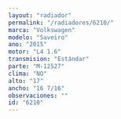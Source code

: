 ```yaml
---
layout: "radiador"
permalink: "/radiadores/6210/"
marca: "Volkswagen"
modelo: "Saveiro"
ano: "2015"
motor: "L4 1.6"
transmision: "Estándar"
parte: "M-12527"
clima: "NO"
alto: "17"
ancho: "16 7/16"
observaciones: ""
id: "6210"
---
```


